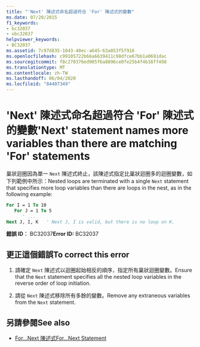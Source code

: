 ```yaml
---
title: "'Next' 陳述式命名超過符合 'For' 陳述式的變數"
ms.date: 07/20/2015
f1_keywords:
- bc32037
- vbc32037
helpviewer_keywords:
- BC32037
ms.assetid: 7c97d835-1043-40ec-a645-63a053f5f916
ms.openlocfilehash: c99105722b66a6639411c98dfce67bb1a0691dac
ms.sourcegitcommit: f8c270376ed905f6a8896ce0fe25b4f4b38ff498
ms.translationtype: MT
ms.contentlocale: zh-TW
ms.lasthandoff: 06/04/2020
ms.locfileid: "84407349"
---
```

# <a name="next-statement-names-more-variables-than-there-are-matching-for-statements"></a><span data-ttu-id="12e46-102">'Next' 陳述式命名超過符合 'For' 陳述式的變數</span><span class="sxs-lookup"><span data-stu-id="12e46-102">'Next' statement names more variables than there are matching 'For' statements</span></span>
<span data-ttu-id="12e46-103">巢狀迴圈因為單一 `Next` 陳述式終止，該陳述式指定比巢狀迴圈多的迴圈變數，如下列範例中所示：</span><span class="sxs-lookup"><span data-stu-id="12e46-103">Nested loops are terminated with a single `Next` statement that specifies more loop variables than there are loops in the nest, as in the following example:</span></span>  
  
```vb  
For I = 1 To 10  
   For J = 1 To 5  
      ' ...  
Next J, I, K   ' Next J, I is valid, but there is no loop on K.  
```  
  
 <span data-ttu-id="12e46-104">**錯誤 ID︰** BC32037</span><span class="sxs-lookup"><span data-stu-id="12e46-104">**Error ID:** BC32037</span></span>  
  
## <a name="to-correct-this-error"></a><span data-ttu-id="12e46-105">更正這個錯誤</span><span class="sxs-lookup"><span data-stu-id="12e46-105">To correct this error</span></span>  
  
1. <span data-ttu-id="12e46-106">請確定 `Next` 陳述式以迴圈起始相反的順序，指定所有巢狀迴圈變數。</span><span class="sxs-lookup"><span data-stu-id="12e46-106">Ensure that the `Next` statement specifies all the nested loop variables in the reverse order of loop initiation.</span></span>  
  
2. <span data-ttu-id="12e46-107">請從 `Next` 陳述式移除所有多餘的變數。</span><span class="sxs-lookup"><span data-stu-id="12e46-107">Remove any extraneous variables from the `Next` statement.</span></span>  
  
## <a name="see-also"></a><span data-ttu-id="12e46-108">另請參閱</span><span class="sxs-lookup"><span data-stu-id="12e46-108">See also</span></span>

- [<span data-ttu-id="12e46-109">For...Next 陳述式</span><span class="sxs-lookup"><span data-stu-id="12e46-109">For...Next Statement</span></span>](../language-reference/statements/for-next-statement.md)
